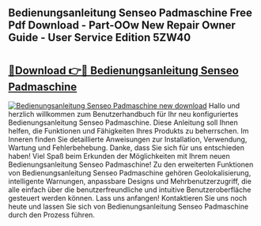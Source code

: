 ## Bedienungsanleitung Senseo Padmaschine Free Pdf Download - Part-OOw New Repair Owner Guide - User Service Edition 5ZW40

# <h2><a href="http://df0cd56.blite.top/?on=Bedienungsanleitung+Senseo+Padmaschine">🔗Download 👉🔴 Bedienungsanleitung Senseo Padmaschine</a></h2>

[![Bedienungsanleitung Senseo Padmaschine new download](https://i.imgur.com/lujVjoI.png)](http://df0cd56.blite.top/?on=Bedienungsanleitung+Senseo+Padmaschine)
Hallo und herzlich willkommen zum Benutzerhandbuch für Ihr neu konfiguriertes Bedienungsanleitung Senseo Padmaschine. Diese Anleitung soll Ihnen helfen, die Funktionen und Fähigkeiten Ihres Produkts zu beherrschen. Im Inneren finden Sie detaillierte Anweisungen zur Installation, Verwendung, Wartung und Fehlerbehebung. Danke, dass Sie sich für uns entschieden haben! Viel Spaß beim Erkunden der Möglichkeiten mit Ihrem neuen Bedienungsanleitung Senseo Padmaschine! Zu den erweiterten Funktionen von Bedienungsanleitung Senseo Padmaschine gehören Geolokalisierung, intelligente Warnungen, anpassbare Designs und Mehrbenutzerzugriff, die alle einfach über die benutzerfreundliche und intuitive Benutzeroberfläche gesteuert werden können. Lass uns anfangen! Kontaktieren Sie uns noch heute und lassen Sie sich von Bedienungsanleitung Senseo Padmaschine durch den Prozess führen.
